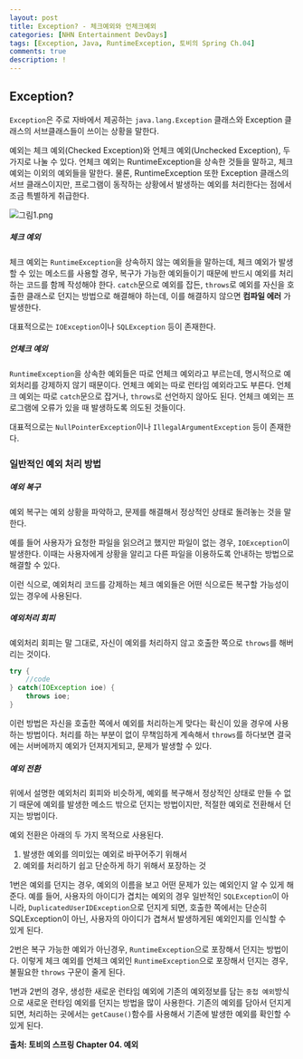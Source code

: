 ```yaml
---
layout: post
title: Exception? - 체크예외와 언체크예외
categories: [NHN Entertainment DevDays]
tags: [Exception, Java, RuntimeException, 토비의 Spring Ch.04]
comments: true
description: !
---
```


## Exception? ##

`Exception`은 주로 자바에서 제공하는 `java.lang.Exception` 클래스와 Exception 클래스의 서브클래스들이 쓰이는 상황을 말한다.

예외는 체크 예외(Checked Exception)와 언체크 예외(Unchecked Exception), 두 가지로 나눌 수 있다. 언체크 예외는 RuntimeException을 상속한 것들을 말하고, 체크 예외는 이외의 예외들을 말한다. 물론, RuntimeException 또한 Exception 클래스의 서브 클래스이지만, 프로그램이 동작하는 상황에서 발생하는 예외를 처리한다는 점에서 조금 특별하게 취급한다.

![그림1.png](http://cfile23.uf.tistory.com/image/25074D4F528AEAA33ABD9D)

##### 체크 예외 #####

체크 예외는 `RuntimeException`을 상속하지 않는 예외들을 말하는데, 체크 예외가 발생할 수 있는 메소드를 사용할 경우, 복구가 가능한 예외들이기 때문에 반드시 예외를 처리하는 코드를 함께 작성해야 한다. `catch`문으로 예외를 잡든, `throws`로 예외를 자신을 호출한 클래스로 던지는 방법으로 해결해야 하는데, 이를 해결하지 않으면 **컴파일 에러** 가 발생한다.

대표적으로는 `IOException`이나 `SQLException` 등이 존재한다.

##### 언체크 예외 #####

`RuntimeException`을 상속한 예외들은 따로 언체크 예외라고 부르는데, 명시적으로 예외처리를 강제하지 않기 때문이다. 언체크 예외는 따로 런타임 예외라고도 부른다. 언체크 예외는 따로 `catch`문으로 잡거나, `throws`로 선언하지 않아도 된다. 언체크 예외는 프로그램에 오류가 있을 때 발생하도록 의도된 것들이다.

대표적으로는 `NullPointerException`이나 `IllegalArgumentException` 등이 존재한다.

### 일반적인 예외 처리 방법 ###

##### 예외 복구 #####

예외 복구는 예외 상황을 파악하고, 문제를 해결해서 정상적인 상태로 돌려놓는 것을 말한다.

예를 들어 사용자가 요청한 파일을 읽으려고 했지만 파일이 없는 경우, `IOException`이 발생한다. 이때는 사용자에게 상황을 알리고 다른 파일을 이용하도록 안내하는 방법으로 해결할 수 있다.

이런 식으로, 예외처리 코드를 강제하는 체크 예외들은 어떤 식으로든 복구할 가능성이 있는 경우에 사용된다.

##### 예외처리 회피 #####

예외처리 회피는 말 그대로, 자신이 예외를 처리하지 않고 호출한 쪽으로 `throws`를 해버리는 것이다.

```java
try {
    //code
} catch(IOException ioe) {
    throws ioe;
}
```

이런 방법은 자신을 호출한 쪽에서 예외를 처리하는게 맞다는 확신이 있을 경우에 사용하는 방법이다. 처리를 하는 부분이 없이 무책임하게 계속해서 `throws`를 하다보면 결국에는 서버에까지 예외가 던져지게되고, 문제가 발생할 수 있다.

##### 예외 전환 #####

위에서 설명한 예외처리 회피와 비슷하게, 예외를 복구해서 정상적인 상태로 만들 수 없기 때문에 예외를 발생한 메소드 밖으로 던지는 방법이지만, 적절한 예외로 전환해서 던지는 방법이다.

예외 전환은 아래의 두 가지 목적으로 사용된다.

1. 발생한 예외를 의미있는 예외로 바꾸어주기 위해서
2. 예외를 처리하기 쉽고 단순하게 하기 위해서 포장하는 것

1번은 예외를 던지는 경우, 예외의 이름을 보고 어떤 문제가 있는 예외인지 알 수 있게 해준다. 예를 들어, 사용자의 아이디가 겹치는 예외의 경우 일반적인 `SQLException`이 아니라, `DuplicatedUserIDException`으로 던지게 되면, 호출한 쪽에서는 단순히 SQLException이 아닌, 사용자의 아이디가 겹쳐서 발생하게된 예외인지를 인식할 수 있게 된다.

2번은 복구 가능한 예외가 아닌경우, `RuntimeException`으로 포장해서 던지는 방법이다. 이렇게 체크 예외를 언체크 예외인 `RuntimeException`으로 포장해서 던지는 경우, 불필요한 `throws` 구문이 줄게 된다.

1번과 2번의 경우, 생성한 새로운 런타임 예외에 기존의 예외정보를 담는 `중첩 예외`방식으로 새로운 런타임 예외를 던지는 방법을 많이 사용한다. 기존의 예외를 담아서 던지게되면, 처리하는 곳에서는 `getCause()`함수를 사용해서 기존에 발생한 예외를 확인할 수 있게 된다.


**출처: 토비의 스프링 Chapter 04. 예외**
